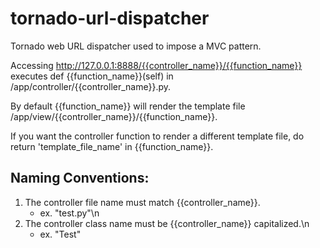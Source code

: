 tornado-url-dispatcher
======================

Tornado web URL dispatcher used to impose a MVC pattern.


Accessing http://127.0.0.1:8888/{{controller_name}}/{{function_name}} executes def {{function_name}}(self) in /app/controller/{{controller_name}}.py.

By default {{function_name}} will render the template file /app/view/{{controller_name}}/{{function_name}}.

If you want the controller function to render a different template file, do return 'template_file_name' in {{function_name}}.



Naming Conventions:
--------------------
1. The controller file name must match {{controller_name}}.
    * ex. "test.py"\n
2. The controller class name must be {{controller_name}} capitalized.\n
    * ex. "Test"

